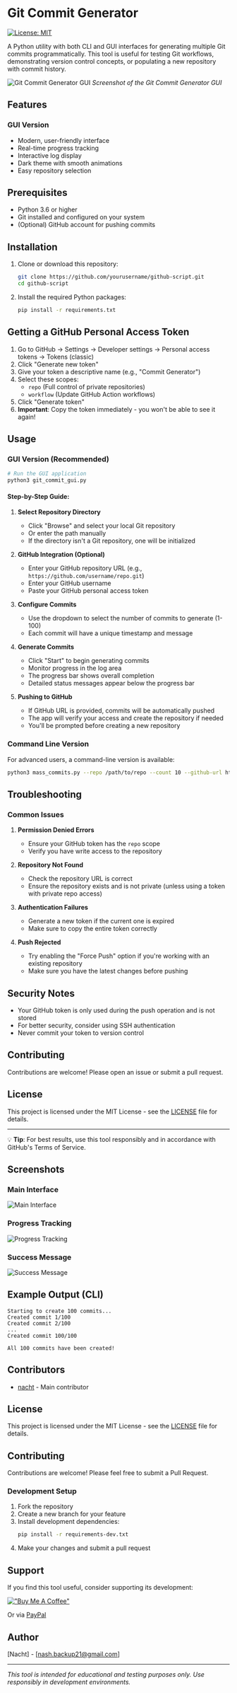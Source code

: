 # Git Commit Generator

[![License: MIT](https://img.shields.io/badge/License-MIT-yellow.svg)](https://opensource.org/licenses/MIT)

A Python utility with both CLI and GUI interfaces for generating multiple Git commits programmatically. This tool is useful for testing Git workflows, demonstrating version control concepts, or populating a new repository with commit history.

![Git Commit Generator GUI](screenshot.png) *Screenshot of the Git Commit Generator GUI*

## Features

### GUI Version
- Modern, user-friendly interface
- Real-time progress tracking
- Interactive log display
- Dark theme with smooth animations
- Easy repository selection

## Prerequisites

- Python 3.6 or higher
- Git installed and configured on your system
- (Optional) GitHub account for pushing commits

## Installation

1. Clone or download this repository:
   ```bash
   git clone https://github.com/yourusername/github-script.git
   cd github-script
   ```

2. Install the required Python packages:
   ```bash
   pip install -r requirements.txt
   ```

## Getting a GitHub Personal Access Token

1. Go to GitHub → Settings → Developer settings → Personal access tokens → Tokens (classic)
2. Click "Generate new token"
3. Give your token a descriptive name (e.g., "Commit Generator")
4. Select these scopes:
   - `repo` (Full control of private repositories)
   - `workflow` (Update GitHub Action workflows)
5. Click "Generate token"
6. **Important**: Copy the token immediately - you won't be able to see it again!

## Usage

### GUI Version (Recommended)

```bash
# Run the GUI application
python3 git_commit_gui.py
```

#### Step-by-Step Guide:

1. **Select Repository Directory**
   - Click "Browse" and select your local Git repository
   - Or enter the path manually
   - If the directory isn't a Git repository, one will be initialized

2. **GitHub Integration (Optional)**
   - Enter your GitHub repository URL (e.g., `https://github.com/username/repo.git`)
   - Enter your GitHub username
   - Paste your GitHub personal access token

3. **Configure Commits**
   - Use the dropdown to select the number of commits to generate (1-100)
   - Each commit will have a unique timestamp and message

4. **Generate Commits**
   - Click "Start" to begin generating commits
   - Monitor progress in the log area
   - The progress bar shows overall completion
   - Detailed status messages appear below the progress bar

5. **Pushing to GitHub**
   - If GitHub URL is provided, commits will be automatically pushed
   - The app will verify your access and create the repository if needed
   - You'll be prompted before creating a new repository
### Command Line Version

For advanced users, a command-line version is available:

```bash
python3 mass_commits.py --repo /path/to/repo --count 10 --github-url https://github.com/username/repo.git
```

## Troubleshooting

### Common Issues

1. **Permission Denied Errors**
   - Ensure your GitHub token has the `repo` scope
   - Verify you have write access to the repository

2. **Repository Not Found**
   - Check the repository URL is correct
   - Ensure the repository exists and is not private (unless using a token with private repo access)

3. **Authentication Failures**
   - Generate a new token if the current one is expired
   - Make sure to copy the entire token correctly

4. **Push Rejected**
   - Try enabling the "Force Push" option if you're working with an existing repository
   - Make sure you have the latest changes before pushing

## Security Notes

- Your GitHub token is only used during the push operation and is not stored
- For better security, consider using SSH authentication
- Never commit your token to version control

## Contributing

Contributions are welcome! Please open an issue or submit a pull request.

## License

This project is licensed under the MIT License - see the [LICENSE](LICENSE) file for details.

---

💡 **Tip**: For best results, use this tool responsibly and in accordance with GitHub's Terms of Service.

## Screenshots

### Main Interface
![Main Interface](screenshot1.png)

### Progress Tracking
![Progress Tracking](screenshot2.png)

### Success Message
![Success Message](screenshot3.png)

## Example Output (CLI)

```
Starting to create 100 commits...
Created commit 1/100
Created commit 2/100
...
Created commit 100/100

All 100 commits have been created!
```

## Contributors

- [nacht](https://github.com/nacht) - Main contributor

## License

This project is licensed under the MIT License - see the [LICENSE](LICENSE) file for details.

## Contributing

Contributions are welcome! Please feel free to submit a Pull Request.

### Development Setup

1. Fork the repository
2. Create a new branch for your feature
3. Install development dependencies:
   ```bash
   pip install -r requirements-dev.txt
   ```
4. Make your changes and submit a pull request

## Support

If you find this tool useful, consider supporting its development:

[!["Buy Me A Coffee"](https://www.buymeacoffee.com/assets/img/custom_images/orange_img.png)](https://www.facebook.com/github.nashvel)

Or via [PayPal](https://paypal.me/LotisQuiblat?country.x=PH&locale.x=en_US)

## Author

[Nacht] - [nash.backup21@gmail.com]

---

*This tool is intended for educational and testing purposes only. Use responsibly in development environments.*
